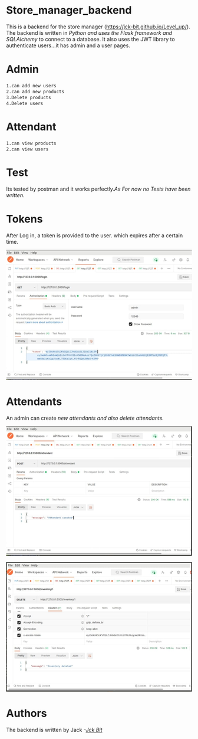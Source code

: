 # Store_manager_backend
This is a backend for the store manager (https://jck-bit.github.io/Level_up/). The backend is written in *Python and uses the Flask framework and SQLAlchemy* to connect to a database. It also uses the JWT library to authenticate users...it has  admin  and a user pages.

# Admin
```
1.can add new users
2.can add new products
3.Delete products
4.Delete users

```
# Attendant
```
1.can view products
2.can view users

```
# Test

Its tested by postman and it works perfectly.*As For now no Tests have been written.*

# Tokens
After Log in, a token is provided to the user. which expires after a certain time.

![alternate text](./images/post3.jpeg)

# Attendants
 An admin can create *new attendants and also delete attendants.*

![alternate text](./images/post4.jpeg)

![alternate text](./images/post5.jpeg)

# Authors
The backend is written by Jack *-[Jck Bit]()*
